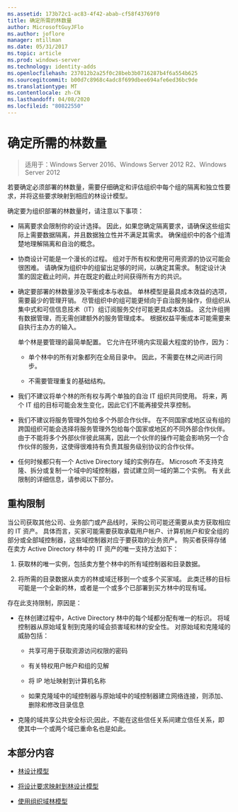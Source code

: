 ```yaml
---
ms.assetid: 173b72c1-ac83-4f42-abab-cf58f43769f0
title: 确定所需的林数量
author: MicrosoftGuyJFlo
ms.author: joflore
manager: mtillman
ms.date: 05/31/2017
ms.topic: article
ms.prod: windows-server
ms.technology: identity-adds
ms.openlocfilehash: 237012b2a25f0c28beb3b0716287b4f6a554b625
ms.sourcegitcommit: b00d7c8968c4adc8f699dbee694afe6ed36bc9de
ms.translationtype: MT
ms.contentlocale: zh-CN
ms.lasthandoff: 04/08/2020
ms.locfileid: "80822550"
---
```

# <a name="determining-the-number-of-forests-required"></a>确定所需的林数量

>适用于：Windows Server 2016、Windows Server 2012 R2、Windows Server 2012

若要确定必须部署的林数量，需要仔细确定和评估组织中每个组的隔离和独立性要求，并将这些要求映射到相应的林设计模型。  
  
确定要为组织部署的林数量时，请注意以下事项：  
  
-   隔离要求会限制你的设计选择。 因此，如果您确定隔离要求，请确保这些组实际上需要数据隔离，并且数据独立性并不满足其需求。 确保组织中的各个组清楚地理解隔离和自治的概念。  
  
-   协商设计可能是一个漫长的过程。 组对于所有权和使用可用资源的协议可能会很困难。 请确保为组织中的组留出足够的时间，以确定其需求。 制定设计决策的固定截止时间，并在既定的截止时间获得所有方的共识。  
  
-   确定要部署的林数量涉及平衡成本与收益。 单林模型是最具成本效益的选项，需要最少的管理开销。 尽管组织中的组可能更倾向于自治服务操作，但组织从集中式和可信信息技术（IT）组订阅服务交付可能更具成本效益。 这允许组拥有数据管理，而无需创建额外的服务管理成本。 根据权益平衡成本可能需要来自执行主办方的输入。  
  
    单个林是要管理的最简单配置。 它允许在环境内实现最大程度的协作，因为：  
  
    -   单个林中的所有对象都列在全局目录中。 因此，不需要在林之间进行同步。  
  
    -   不需要管理重复的基础结构。  
  
-   我们不建议将单个林的所有权与两个单独的自治 IT 组织共同使用。 将来，两个 IT 组的目标可能会发生变化，因此它们不能再接受共享控制。  
  
-   我们不建议将服务管理外包给多个外部合作伙伴。 在不同国家或地区设有组的跨国组织可能会选择将服务管理外包给每个国家或地区的不同外部合作伙伴。 由于不能将多个外部伙伴彼此隔离，因此一个伙伴的操作可能会影响另一个合作伙伴的服务，这使得很难持有负责其服务级别协议的合作伙伴。  
  
-   任何时候都只有一个 Active Directory 域的实例存在。 Microsoft 不支持克隆、拆分或复制一个域中的域控制器，尝试建立同一域的第二个实例。 有关此限制的详细信息，请参阅以下部分。  
  
## <a name="restructuring-limitations"></a>重构限制  
当公司获取其他公司、业务部门或产品线时，采购公司可能还需要从卖方获取相应的 IT 资产。 具体而言，买家可能需要获取承载用户帐户、计算机帐户和安全组的部分或全部域控制器，这些域控制器对应于要获取的业务资产。 购买者获得存储在卖方 Active Directory 林中的 IT 资产的唯一支持方法如下：  
  
1.  获取林的唯一实例，包括卖方整个林中的所有域控制器和目录数据。  
  
2.  将所需的目录数据从卖方的林或域迁移到一个或多个买家域。 此类迁移的目标可能是一个全新的林，或者是一个或多个已部署到买方林中的现有域。  
  
存在此支持限制，原因是：  
  
-   在林创建过程中，Active Directory 林中的每个域都分配有唯一的标识。 将域控制器从原始域复制到克隆的域会损害域和林的安全性。 对原始域和克隆域的威胁包括：  
  
    -   共享可用于获取资源访问权限的密码  
  
    -   有关特权用户帐户和组的见解  
  
    -   将 IP 地址映射到计算机名称  
  
    -   如果克隆域中的域控制器与原始域中的域控制器建立网络连接，则添加、删除和修改目录信息  
  
-   克隆的域共享公共安全标识;因此，不能在这些信任关系间建立信任关系，即使其中一个或两个域已重命名也是如此。  
  
## <a name="in-this-section"></a>本部分内容  
  
-   [林设计模型](https://technet.microsoft.com/library/cc770439.aspx)  
  
-   [将设计要求映射到林设计模型](Forest-Design-Models.md)  
  
-   [使用组织域林模型](../../ad-ds/plan/Using-the-Organizational-Domain-Forest-Model.md)  
  


